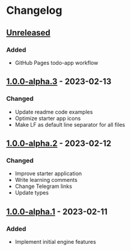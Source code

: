 # Changelog

## [Unreleased][unreleased]

### Added

- GitHub Pages todo-app workflow

## [1.0.0-alpha.3][] - 2023-02-13

### Changed

- Update readme code examples
- Optimize starter app icons
- Make LF as default line separator for all files

## [1.0.0-alpha.2][] - 2023-02-12

### Changed

- Improve starter application
- Write learning comments
- Change Telegram links
- Update types

## [1.0.0-alpha.1][] - 2023-02-11

### Added

- Implement initial engine features

[unreleased]: https://github.com/rohiievych/swayer/compare/v1.0.0-alpha.3...HEAD
[1.0.0-alpha.3]: https://github.com/rohiievych/swayer/compare/v1.0.0-alpha.2...v1.0.0-alpha.3
[1.0.0-alpha.2]: https://github.com/rohiievych/swayer/compare/v1.0.0-alpha.1...v1.0.0-alpha.2
[1.0.0-alpha.1]: https://github.com/rohiievych/swayer/releases/tag/v1.0.0-alpha.1
